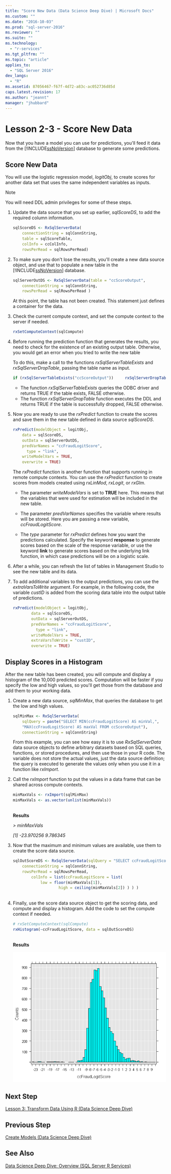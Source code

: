 ```yaml
---
title: "Score New Data (Data Science Deep Dive) | Microsoft Docs"
ms.custom: ""
ms.date: "2016-10-03"
ms.prod: "sql-server-2016"
ms.reviewer: ""
ms.suite: ""
ms.technology: 
  - "r-services"
ms.tgt_pltfrm: ""
ms.topic: "article"
applies_to: 
  - "SQL Server 2016"
dev_langs: 
  - "R"
ms.assetid: 87056467-f67f-4d72-a83c-ac052736d85d
caps.latest.revision: 17
ms.author: "jeannt"
manager: "jhubbard"
---
```

# Lesson 2-3 - Score New Data
Now that you have a model you can use for predictions, you'll feed it data from the [!INCLUDE[ssNoVersion](../../../advanced-analytics/r-services/includes/ssnoversion-md.md)] database to generate some predictions.  
  
## Score New Data  
You will use the logistic regression model, *logitObj*, to create scores for another data set that uses the same independent variables as inputs.  
  
> [!NOTE]  
> You will need DDL admin privileges for some of these steps.  
  
1.  Update the data source that you set up earlier, *sqlScoreDS*, to add the required column information.  
  
    ```R  
    sqlScoreDS <- RxSqlServerData(  
        connectionString = sqlConnString,   
        table = sqlScoreTable,   
        colInfo = ccColInfo,   
        rowsPerRead = sqlRowsPerRead)    
    ```  
  
2.  To make sure you don't lose the results, you'll create a new data source object, and use that to populate a new table in the [!INCLUDE[ssNoVersion](../../../advanced-analytics/r-services/includes/ssnoversion-md.md)] database.  
  
    ```R    
    sqlServerOutDS <- RxSqlServerData(table = "ccScoreOutput",   
        connectionString = sqlConnString,   
        rowsPerRead = sqlRowsPerRead )    
    ```  
     At this point, the table has not been created. This statement just defines a container for the data.
     
3.  Check the current compute context, and set the compute context to the server if needed.  
  
    ```R  
    rxSetComputeContext(sqlCompute)  
    ```  
  
4.  Before running the prediction function that generates the results, you need to check for the existence of an existing output table. Otherwise, you would get an error when you tried to write the new table  
  
    To do this, make a call to the functions *rxSqlServerTableExists* and *rxSqlServerDropTable*, passing the table name as input.  
  
    ```R  
    if (rxSqlServerTableExists("ccScoreOutput"))     rxSqlServerDropTable("ccScoreOutput")   
    ```  
  
    -   The function *rxSqlServerTableExists* queries the ODBC driver and returns TRUE if the table exists, FALSE otherwise.    
    -   The function *rxSqlServerDropTable* function executes the DDL and returns TRUE if the table is successfully dropped, FALSE otherwise.   
  
5.  Now you are ready to use the *rxPredict* function to create the scores and save them in the new table defined in data source *sqlScoreDS*.  
  
    ```R  
    rxPredict(modelObject = logitObj,   
        data = sqlScoreDS,        
        outData = sqlServerOutDS,     
        predVarNames = "ccFraudLogitScore",   
          type = "link",      
        writeModelVars = TRUE,        
        overwrite = TRUE)    
    ```  
  
    The *rxPredict* function is another function that supports running in remote compute contexts. You can use the *rxPredict* function to create scores from models created using *rxLinMod*, *rxLogit*, or *rxGlm*.  
  
    -   The parameter *writeModelVars* is set to **TRUE** here. This means that the variables that were used for estimation will be included in the new table.  
  
    -   The parameter *predVarNames* specifies the variable where results will be stored. Here you are passing a new variable, *ccFraudLogitScore*.  
  
    -   The *type* parameter for *rxPredict* defines how you want the predictions calculated. Specify the keyword **response** to generate scores based on the scale of the response variable, or use the keyword **link** to generate scores based on the underlying link function, in which case  predictions will be on a logistic scale.  

6. After a while, you can refresh the list of tables in Management Studio to see the new table and its data.

7. To add additional variables to the output predictions, you can use the *extraVarsToWrite* argument.  For example, in the following code, the variable *custID* is added from the scoring data table into the output table of predictions.  
  
    ```R   
    rxPredict(modelObject = logitObj,    
            data = sqlScoreDS,        
            outData = sqlServerOutDS,     
            predVarNames = "ccFraudLogitScore",   
              type = "link",      
            writeModelVars = TRUE,        
            extraVarsToWrite = "custID",      
            overwrite = TRUE)    
    ```  
  
## Display Scores in a Histogram  
After the new table has been created, you will compute and display a histogram of the 10,000 predicted scores. Computation will be faster if you specify the low and high values, so you'll get those from the database and add them to your working data.  
  
1.  Create a new data source, *sqlMinMax*, that queries the database to get the low and high values.  
  
    ```R  
    sqlMinMax <- RxSqlServerData(  
        sqlQuery = paste("SELECT MIN(ccFraudLogitScore) AS minVal,",   
        "MAX(ccFraudLogitScore) AS maxVal FROM ccScoreOutput"),   
        connectionString = sqlConnString)    
    ```  
     From this example, you can see how easy it is to use *RxSqlServerData* data source objects to define arbitrary datasets based on SQL queries, functions, or stored procedures, and then use those in your R code. The variable does not store the actual values, just the data source definition; the query is executed to generate the values only when you use it in a function like *rxImport*.  
      
2.  Call  the *rxImport* function to put the values in a data frame that can be shared across compute contexts.  
  
    ```R  
    minMaxVals <- rxImport(sqlMinMax)   
    minMaxVals <- as.vector(unlist(minMaxVals))  
  
    ```  
     **Results**
 
     *> minMaxVals*
     
     *[1] -23.970256   9.786345*
  
3.  Now that the maximum and minimum values are available, use them to create the score data source.  
  
    ```R  
    sqlOutScoreDS <- RxSqlServerData(sqlQuery = "SELECT ccFraudLogitScore FROM ccScoreOutput",    
        connectionString = sqlConnString,   
        rowsPerRead = sqlRowsPerRead,   
            colInfo = list(ccFraudLogitScore = list(   
                low = floor(minMaxVals[1]),    
                        high = ceiling(minMaxVals[2]) ) ) )  
  
    ```  

  
4.  Finally, use the score data source object to get the scoring data, and compute and display a histogram. Add the code to set the compute context if needed.  
  
    ```R  
    # rxSetComputeContext(sqlCompute)   
    rxHistogram(~ccFraudLogitScore, data = sqlOutScoreDS)  
  
    ```  
  
    **Results**  
  
    ![complex histogram created by R](../../../advanced-analytics/r-services/tutorials/media/rsql-sue-complex-histogram.png "complex histogram created by R")  
  
## Next Step  
[Lesson 3: Transform Data Using R &#40;Data Science Deep Dive&#41;](../../../advanced-analytics/r-services/tutorials/lesson-3-transform-data-using-r-data-science-deep-dive.md)  
  
## Previous Step  
[Create Models &#40;Data Science Deep Dive&#41;](../../../advanced-analytics/r-services/tutorials/lesson-2-2-create-models.md)  
  
## See Also  
[Data Science Deep Dive: Overview &#40;SQL Server R Services&#41;](http://msdn.microsoft.com/library/mt637368(SQL.130).aspx)  
  
  
  
